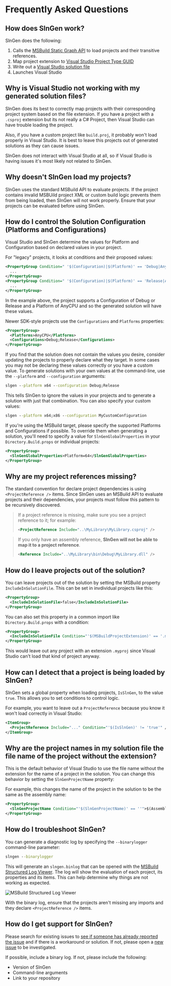 # Frequently Asked Questions

## How does SlnGen work?
SlnGen does the following:
1. Calls the [MSBuild Static Graph API](https://github.com/Microsoft/msbuild/blob/master/documentation/specs/static-graph.md) to load projects and their transitive references.
2. Map project extension to [Visual Studio Project Type GUID](https://www.codeproject.com/reference/720512/list-of-visual-studio-project-type-guids)
3. Write out a [Visual Studio solution file](https://docs.microsoft.com/en-us/visualstudio/extensibility/internals/solution-dot-sln-file)
4. Launches Visual Studio

## Why is Visual Studio not working with my generated solution files?
SlnGen does its best to correctly map projects with their corresponding project system based on the file extension.  If you have a project with a `.csproj` extension but its not really a C# Project, then Visual Studio can have trouble loading the project.

Also, if you have a custom project like `build.proj`, it probably won't load properly in Visual Studio.  It is best to leave this projects out of generated solutions as they can cause issues.

SlnGen does not interact with Visual Studio at all, so if Visual Studio is having issues it's most likely not related to SlnGen.

## Why doesn't SlnGen load my projects?
SlnGen uses the standard MSBuild API to evaluate projects.  If the project contains invalid MSBUild project XML or custom build logic prevents them from being loaded, then SlnGen will not work properly.  Ensure that your projects can be evaluated before using SlnGen.

## How do I control the Solution Configuration (Platforms and Configurations)
Visual Studio and SlnGen determine the values for Platform and Configuration based on declared values in your project.

For "legacy" projects, it looks at conditions and their proposed values:
```xml
<PropertyGroup Condition=" '$(Configuration)|$(Platform)' == 'Debug|AnyCPU' ">
  ...
</PropertyGroup>
<PropertyGroup Condition=" '$(Configuration)|$(Platform)' == 'Release|AnyCPU' ">
  ...
</PropertyGroup>
```
In the example above, the project supports a Configuration of Debug or Release and a Platform of AnyCPU and so the generated solution will have these values.

Newer SDK-style projects use the `Configurations` and `Platforms` properties:
```xml
<PropertyGroup>
  <Platforms>AnyCPU</Platforms>
  <Configurations>Debug;Release</Configurations>
</PropertyGroup>
```

If you find that the solution does not contain the values you desire, consider updating the projects to properly declare what they target.  In some cases you may not be declaring these values correctly or you have a custom value.  To generate solutions with your own values at the command-line, use the `--platform` and `--configuration` arguments:

```cmd
slgen --platform x64 --configuration Debug;Release
```

This tells SlnGen to ignore the values in your projects and to generate a solution with just that combination.  You can also specify your custom values:
```cmd
slgen --platform x64;x86 --configuration MyCustomConfiguration
```

If you're using the MSBuild target, please specify the supported Platforms and Configurations if possible.  To override them when generating a solution, you'll need to specify a value for `SlnGenGlobalProperties` in your `Directory.Build.props` or individual projects:

```xml
<PropertyGroup>
  <SlnGenGlobalProperties>Platform=64</SlnGenGlobalProperties>
</PropertyGroup>
```

## Why are my project references missing?
The standard convention for declare project dependencies is using `<ProjectReference />` items.  Since SlnGen uses an MSBuild API to evaluate projects and their dependencies, your projects must follow this pattern to be recursively discovered.

> If a project reference is missing, make sure you see a project reference to it; for example:
> 
> ```xml
> <ProjectReference Include="..\MyLibrary\MyLibrary.csproj" />
> ```


> If you only have an assembly reference, **SlnGen will not be able to map it to a project reference**.
>```xml
> <Reference Include="..\MyLibrary\bin\Debug\MyLibrary.dll" />
> ```

## How do I leave projects out of the solution?
You can leave projects out of the solution by setting the MSBuild property `IncludeInSolutionFile`.  This can be set in invdividual projects like this:

```xml
<PropertyGroup>
  <IncludeInSolutionFile>false</IncludeInSolutionFile>
</PropertyGroup>
```

You can also set this property in a common import like `Directory.Build.props` with a condition:

```xml
<PropertyGroup>
  <IncludeInSolutionFile Condition="'$(MSBuildProjectExtension)' == '.myproj'">false</IncludeInSolutionFile>
</PropertyGroup>
```

This would leave out any project with an extension `.myproj` since Visual Studio can't load that kind of project anyway.

## How can I detect that a project is being loaded by SlnGen?
SlnGen sets a global property when loading projects, `IsSlnGen`, to the value `true`.  This allows you to set conditions to control logic.

For example, you want to leave out a `ProjectReference` because you know it won't load correctly in Visual Studio:
```xml
<ItemGroup>
  <ProjectReference Include="..." Condition="'$(IsSlnGen)' != 'true'" />
</ItemGroup>
```

## Why are the project names in my solution file the file name of the project without the extension?
This is the default behavior of Visual Studio to use the file name without the extension for the name of a project in the solution.  You can change this behavior by setting the `SlnGenProjectName` property:

For example, this changes the name of the project in the solution to be the same as the assembly name:
```xml
<PropertyGroup>
  <SlnGenProjectName Condition="'$(SlnGenProjectName)' == ''">$(AssemblyName)</SlnGenProjectName>
</PropertyGroup>
```

## How do I troubleshoot SlnGen?
You can generate a diagnostic log by specifying the `--binarylogger` command-line parameter:

```cmd
slngen --binarylogger
```

This will generate an `slngen.binlog` that can be opened with the [MSBuild Structured Log Viewer](https://msbuildlog.com).  The log will show the evaluation of each project, its properties and its items.  This can help determine why things are not working as expected.

![[MSBuild Structured Log Viewer](https://msbuildlog.com)](https://msbuildlog.com/Screenshot1.png)

With the binary log, ensure that the projects aren't missing any imports and they declare `<ProjectReference />` items.

## How do I get support for SlnGen?
Please search for existing issues to [see if someone has already reported the issue](https://github.com/microsoft/slngen/issues) and if there is a workaround or solution.  If not, please open a [new issue](https://github.com/microsoft/slngen/issues/new) to be investigated.

If possible, include a binary log.  If not, please include the following:
* Version of SlnGen
* Command-line arguments
* Link to your repository
